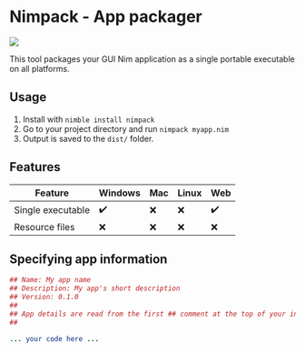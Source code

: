 # Nimpack - App packager

![](https://img.shields.io/badge/status-unstable-lightgray)

This tool packages your GUI Nim application as a single portable executable on all platforms.

## Usage

1. Install with `nimble install nimpack`
2. Go to your project directory and run `nimpack myapp.nim`
3. Output is saved to the `dist/` folder.

## Features

Feature                     | Windows | Mac | Linux | Web
----------------------------|---------|-----|-------|-----
Single executable           | ✔️     | ❌  | ❌   | ✔️
Resource files              | ❌     | ❌  | ❌   | ❌

## Specifying app information

```nim
## Name: My app name
## Description: My app's short description
## Version: 0.1.0
##
## App details are read from the first ## comment at the top of your input file.
##

... your code here ...
```